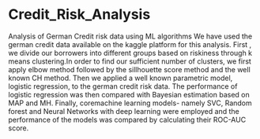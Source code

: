 # Credit_Risk_Analysis
Analysis of  German Credit risk data using ML algorithms
We have used the german credit data available on the kaggle platform for this analysis.
First , we divide our borrowers into different groups based on riskiness through k means clustering.In order to find our sufficient number of clusters, we first apply elbow method followed by the sillhouette score method and the well known CH method.
Then we applied a well known parametric model, logistic regression, to the german credit risk data.
The performance of logistic regression was then compared with Bayesian estimation based on MAP and MH.
Finally, coremachine learning models- namely SVC, Random forest and Neural Networks with deep learning were employed and the performance of the models was compared by calculating their ROC-AUC  score.
